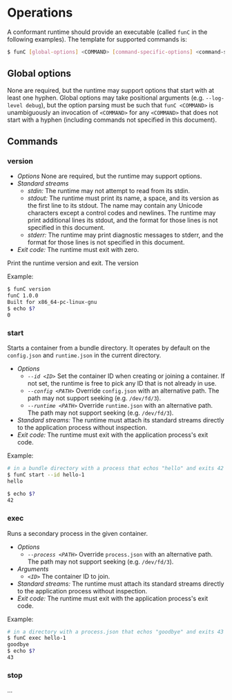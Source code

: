 # Operations

A conformant runtime should provide an executable (called `funC` in the following examples).
The template for supported commands is:

```sh
$ funC [global-options] <COMMAND> [command-specific-options] <command-specific-arguments>
```

## Global options

None are required, but the runtime may support options that start with at least one hyphen.
Global options may take positional arguments (e.g. `--log-level debug`), but the option parsing must be such that `funC <COMMAND>` is unambiguously an invocation of `<COMMAND>` for any `<COMMAND>` that does not start with a hyphen (including commands not specified in this document).

## Commands

### version

* *Options* None are required, but the runtime may support options.
* *Standard streams*
  * *stdin:* The runtime may not attempt to read from its stdin.
  * *stdout:* The runtime must print its name, a space, and its version as the first line to its stdout.
    The name may contain any Unicode characters except a control codes and newlines.
    The runtime may print additional lines its stdout, and the format for those lines is not specified in this document.
  * *stderr:* The runtime may print diagnostic messages to stderr, and the format for those lines is not specified in this document.
* *Exit code:* The runtime must exit with zero.

Print the runtime version and exit.
The version

Example:
```sh
$ funC version
funC 1.0.0
Built for x86_64-pc-linux-gnu
$ echo $?
0
```

### start

Starts a container from a bundle directory. 
It operates by default on the `config.json` and `runtime.json` in the current directory.

* *Options*
  * *`--id <ID>`* Set the container ID when creating or joining a container.
    If not set, the runtime is free to pick any ID that is not already in use.
  * *`--config <PATH>`* Override `config.json` with an alternative path.  The path may not support seeking (e.g. `/dev/fd/3`).
  * *`--runtime <PATH>`* Override `runtime.json` with an alternative path.  The path may not support seeking (e.g. `/dev/fd/3`).
* *Standard streams:* The runtime must attach its standard streams directly to the application process without inspection.
* *Exit code:* The runtime must exit with the application process's exit code.

Example:
```sh
# in a bundle directory with a process that echos "hello" and exits 42
$ funC start --id hello-1
hello
 
$ echo $?
42
```

### exec

Runs a secondary process in the given container.

* *Options*
  * *`--process <PATH>`* Override `process.json` with an alternative path.  The path may not support seeking (e.g. `/dev/fd/3`).
* *Arguments*
  * *`<ID>`* The container ID to join.
* *Standard streams:* The runtime must attach its standard streams directly to the application process without inspection.
* *Exit code:* The runtime must exit with the application process's exit code.

Example:
```sh
# in a directory with a process.json that echos "goodbye" and exits 43
$ funC exec hello-1
goodbye
$ echo $?
43
```

### stop

 ...
